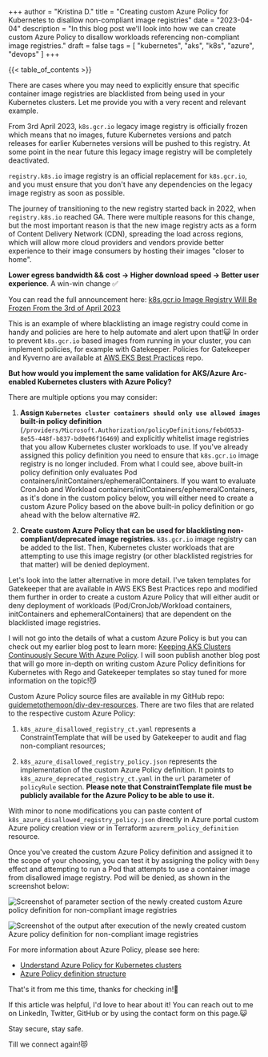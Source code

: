 +++
author = "Kristina D."
title = "Creating custom Azure Policy for Kubernetes to disallow non-compliant image registries"
date = "2023-04-04"
description = "In this blog post we'll look into how we can create custom Azure Policy to disallow workloads referencing non-compliant image registries."
draft = false
tags = [
    "kubernetes",
    "aks",
    "k8s",
    "azure",
    "devops"
]
+++

{{< table_of_contents >}}

There are cases where you may need to explicitly ensure that specific container image registries are blacklisted from being used in your Kubernetes clusters. Let me provide you with a very recent and relevant example.

From 3rd April 2023, ```k8s.gcr.io``` legacy image registry is officially frozen which means that no images, future Kubernetes versions and patch releases for earlier Kubernetes versions will be pushed to this registry. At some point in the near future this legacy image registry will be completely deactivated.

```registry.k8s.io``` image registry is an official replacement for ```k8s.gcr.io```, and you must ensure that you don't have any dependencies on the legacy image registry as soon as possible.

The journey of transitioning to the new registry started back in 2022, when ```registry.k8s.io``` reached GA. There were multiple reasons for this change, but the most important reason is that the new image registry acts as a form of Content Delivery Network (CDN), spreading the load across regions, which will allow more cloud providers and vendors provide better experience to their image consumers by hosting their images "closer to home".

**Lower egress bandwidth && cost -> Higher download speed -> Better user experience**. A win-win change ✅

You can read the full announcement here: [k8s.gcr.io Image Registry Will Be Frozen From the 3rd of April 2023](https://kubernetes.io/blog/2023/02/06/k8s-gcr-io-freeze-announcement/)

This is an example of where blacklisting an image registry could come in handy and policies are here to help automate and alert upon that!😺 In order to prevent ```k8s.gcr.io``` based images from running in your cluster, you can implement policies, for example with Gatekeeper. Policies for Gatekeeper and Kyverno are available at [AWS EKS Best Practices](https://github.com/aws/aws-eks-best-practices/tree/master/policies/k8s-registry-deprecation) repo.

**But how would you implement the same validation for AKS/Azure Arc-enabled Kubernetes clusters with Azure Policy?**

There are multiple options you may consider:

1. **Assign ```Kubernetes cluster containers should only use allowed images``` built-in policy definition** (```/providers/Microsoft.Authorization/policyDefinitions/febd0533-8e55-448f-b837-bd0e06f16469```) and explicitly whitelist image registries that you allow Kubernetes cluster workloads to use. If you've already assigned this policy definition you need to ensure that ```k8s.gcr.io``` image registry is no longer included. From what I could see, above built-in policy definition only evaluates Pod containers/initContainers/ephemeralContainers. If you want to evaluate CronJob and Workload containers/initContainers/ephemeralContainers, as it's done in the custom policy below, you will either need to create a custom Azure Policy based on the above built-in policy definition or go ahead with the below alternative #2.

2. **Create custom Azure Policy that can be used for blacklisting non-compliant/deprecated image registries.** ```k8s.gcr.io``` image registry can be added to the list. Then, Kubernetes cluster workloads that are attempting to use this image registry (or other blacklisted registries for that matter) will be denied deployment.

Let's look into the latter alternative in more detail. I've taken templates for Gatekeeper that are available in AWS EKS Best Practices repo and modified them further in order to create a custom Azure Policy that will either audit or deny deployment of workloads (Pod/CronJob/Workload containers, initContainers and ephemeralContainers) that are dependent on the blacklisted image registries.

I will not go into the details of what a custom Azure Policy is but you can check out my earlier blog post to learn more: [Keeping AKS Clusters Continuously Secure With Azure Policy](https://kristhecodingunicorn.com/post/aks_azure_policy/). I will soon publish another blog post that will go more in-depth on writing custom Azure Policy definitions for Kubernetes with Rego and Gatekeeper templates so stay tuned for more information on the topic!😼

Custom Azure Policy source files are available in my GitHub repo: [guidemetothemoon/div-dev-resources](https://github.com/guidemetothemoon/div-dev-resources/tree/main/help-resources/kubernetes/azure-policy/k8s_disallowed_image_registries). There are two files that are related to the respective custom Azure Policy:

1. ```k8s_azure_disallowed_registry_ct.yaml``` represents a ConstraintTemplate that will be used by Gatekeeper to audit and flag non-compliant resources;

2. ```k8s_azure_disallowed_registry_policy.json``` represents the implementation of the custom Azure Policy definition. It points to ```k8s_azure_deprecated_registry_ct.yaml``` in the ```url``` parameter of ```policyRule``` section. **Please note that ConstraintTemplate file must be publicly available for the Azure Policy to be able to use it.**

With minor to none modifications you can paste content of ```k8s_azure_disallowed_registry_policy.json``` directly in Azure portal custom Azure policy creation view or in Terraform ```azurerm_policy_definition``` resource.

Once you've created the custom Azure Policy definition and assigned it to the scope of your choosing, you can test it by assigning the policy with ```Deny``` effect and attempting to run a Pod that attempts to use a container image from disallowed image registry. Pod will be denied, as shown in the screenshot below:

![Screenshot of parameter section of the newly created custom Azure policy definition for non-compliant image registries](../../images/k8s_registry_azpolicy/k8s_registry_azpolicy_params.png)

![Screenshot of the output after execution of the newly created custom Azure policy definition for non-compliant image registries](../../images/k8s_registry_azpolicy/k8s_deprecated_registry_azpolicy_output.png)

For more information about Azure Policy, please see here:

* [Understand Azure Policy for Kubernetes clusters](https://learn.microsoft.com/en-us/azure/governance/policy/concepts/policy-for-kubernetes)
* [Azure Policy definition structure](https://learn.microsoft.com/en-us/azure/governance/policy/concepts/definition-structure)

That's it from me this time, thanks for checking in!💖

If this article was helpful, I'd love to hear about it! You can reach out to me on LinkedIn, Twitter, GitHub or by using the contact form on this page.😺

Stay secure, stay safe.

Till we connect again!😻
